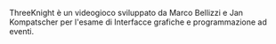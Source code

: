 ThreeKnight è un videogioco sviluppato da Marco Bellizzi e Jan Kompatscher per l'esame di Interfacce grafiche e programmazione ad eventi.
